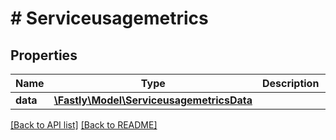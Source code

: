 # # Serviceusagemetrics

## Properties

Name | Type | Description | Notes
------------ | ------------- | ------------- | -------------
**data** | [**\Fastly\Model\ServiceusagemetricsData**](ServiceusagemetricsData.md) |  | [optional] 


[[Back to API list]](../../README.md#endpoints) [[Back to README]](../../README.md)

